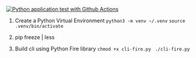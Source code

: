 [![Python application test with Github Actions](https://github.com/rm720/simple-microservice/actions/workflows/devops.yml/badge.svg)](https://github.com/rm720/simple-microservice/actions/workflows/devops.yml)

1. Create a Python Virtual Environment 
`python3 -m venv ~/.venv`
`source .venv/bin/activate`

2. pip freeze | less  

3. Build cli using Python Fire library
    `chmod +x cli-fire.py`
    ` ./cli-fire.py`
